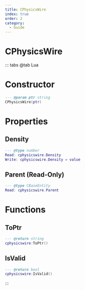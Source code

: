 ```yaml
---
title: CPhysicsWire
index: true
order: 2
category:
  - Guide
---
```


# CPhysicsWire

::: tabs
@tab Lua
# Constructor
```lua
--- @param ptr string
CPhysicsWire(ptr)
```
# Properties
## Density 
```lua
--- @type number
Read: cphysicswire.Density
Write: cphysicswire.Density = value
```
## Parent (Read-Only)
```lua
--- @type CBaseEntity
Read: cphysicswire.Parent
```
# Functions
## ToPtr
```lua
--- @return string
cphysicswire:ToPtr()
```
## IsValid
```lua
--- @return bool
cphysicswire:IsValid()
```

:::